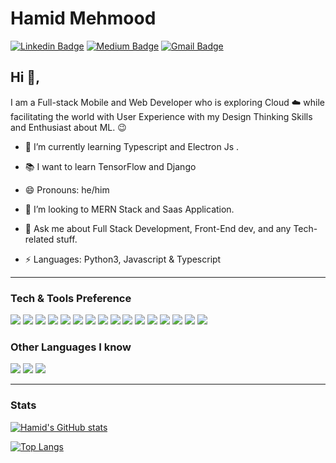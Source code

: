# Hamid Mehmood
 [![Linkedin Badge](https://img.shields.io/badge/-Hamid-blue?style=flat-square&logo=Linkedin&logoColor=white&link=https://www.linkedin.com/in/Hamid/)](https://www.linkedin.com/in/kunalraghav/) [![Medium Badge](https://img.shields.io/badge/-@Hamid-03a57a?style=flat-square&labelColor=000000&logo=Medium&link=https://medium.com/@KunalRaghav/)](https://medium.com/@hamid2117/)
[![Gmail Badge](https://img.shields.io/badge/-hamidmehmood21@outlook.com-c14438?style=flat-square&logo=Gmail&logoColor=white&link=mailto:saim008865@gmail.com)](mailto:hamidmehmood21@outlook.com)

## Hi 👋, 
I am a Full-stack Mobile and Web Developer who is exploring Cloud :cloud: while facilitating the world with User Experience with my Design Thinking Skills and Enthusiast about ML. :wink:
 
 
 - 🌱 I’m currently learning Typescript and Electron Js .
 
 - :books: I want to learn TensorFlow and Django
 
 - 😄 Pronouns: he/him
 
 - 👯 I’m looking to MERN Stack and Saas Application.
 
 - 💬 Ask me about Full Stack Development, Front-End dev, and any Tech-related stuff.
 
 - ⚡ Languages:  Python3, Javascript & Typescript


 ---
 
 ### Tech & Tools Preference

<img src = "https://img.shields.io/badge/-HTML5-E34F26?style=flat&logo=html5&logoColor=white"> <img src = "https://img.shields.io/badge/-CSS3-1572B6?style=flat&logo=css3&logoColor=white">
<img src="https://img.shields.io/badge/-JavaScript-eed718?style=flat&logo=javascript&logoColor=ffffff">
<img src="https://img.shields.io/badge/-Sass-cc6699?style=flat&logo=sass&logoColor=ffffff">
<img src="https://img.shields.io/badge/-React-000000?style=flat&logo=react&logoColor=00c8ff">
<img src="https://img.shields.io/badge/-MongoDB-4DB33D?style=flat&logo=mongodb&logoColor=FFFFFF">
<img src="https://img.shields.io/badge/-GraphQL-e535ab?style=flat&logo=graphql&logoColor=FFFFFF">
<img src="https://img.shields.io/badge/-Express.js-787878?style=flat">
<img src="https://img.shields.io/badge/-Node.js-3C873A?style=flat&logo=Node.js&logoColor=white">
<img src="https://img.shields.io/badge/-Firebase-FFA611?style=flat&logo=firebase&logoColor=FFFFFF">
<img src="http://img.shields.io/badge/-Google%20Cloud%20Platform-4285F4?style=flat&logo=google%20cloud&logoColor=white">
<img src="https://img.shields.io/badge/-Progressive Web Apps-5A0FC8?style=flat">
<img src="http://img.shields.io/badge/-Git-F1502F?style=flat&logo=git&logoColor=FFFFFF">
<img src="http://img.shields.io/badge/-Github-000000?style=flat&logo=github&logoColor=FFFFFF">
<img src="http://img.shields.io/badge/-VS%20Code-007ACC?style=flat&logo=visual%20studio%20code&logoColor=white">
<img src="http://img.shields.io/badge/-Heroku-430098?style=flat&logo=heroku&logoColor=white">


### Other Languages I know
<img src="http://img.shields.io/badge/-Java-F89820?style=flat&logo=java&logoColor=white"> <img src="https://img.shields.io/badge/-C%20&%20C++-659ad2?style=flat&logo=c%2B%2B&logoColor=ffffff"> <img src="https://img.shields.io/badge/-Python-black?style=flat&logo=python&logoColor=white"> 

---

### Stats

[![Hamid's GitHub stats](https://github-readme-stats.vercel.app/api?username=hamid2117&show_icons=true&theme=radical&count_private=true)](https://github.com/anuraghazra/github-readme-stats)

[![Top Langs](https://github-readme-stats.vercel.app/api/top-langs/?username=hamid2117&show_icons=true&theme=radical&count_private=true)](https://github.com/anuraghazra/github-readme-stats)




